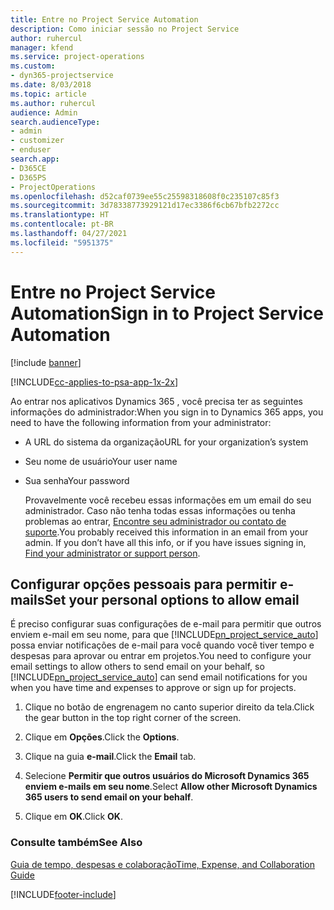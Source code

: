 ```yaml
---
title: Entre no Project Service Automation
description: Como iniciar sessão no Project Service
author: ruhercul
manager: kfend
ms.service: project-operations
ms.custom:
- dyn365-projectservice
ms.date: 8/03/2018
ms.topic: article
ms.author: ruhercul
audience: Admin
search.audienceType:
- admin
- customizer
- enduser
search.app:
- D365CE
- D365PS
- ProjectOperations
ms.openlocfilehash: d52caf0739ee55c25598318608f0c235107c85f3
ms.sourcegitcommit: 3d78338773929121d17ec3386f6cb67bfb2272cc
ms.translationtype: HT
ms.contentlocale: pt-BR
ms.lasthandoff: 04/27/2021
ms.locfileid: "5951375"
---
```

# <a name="sign-in-to-project-service-automation"></a><span data-ttu-id="898fb-103">Entre no Project Service Automation</span><span class="sxs-lookup"><span data-stu-id="898fb-103">Sign in to Project Service Automation</span></span>

[!include [banner](../includes/psa-now-project-operations.md)]

[!INCLUDE[cc-applies-to-psa-app-1x-2x](../includes/cc-applies-to-psa-app-1x-2x.md)]

<span data-ttu-id="898fb-104">Ao entrar nos aplicativos Dynamics 365 , você precisa ter as seguintes informações do administrador:</span><span class="sxs-lookup"><span data-stu-id="898fb-104">When you sign in to Dynamics 365 apps, you need to have the following information from your administrator:</span></span>  
  
- <span data-ttu-id="898fb-105">A URL do sistema da organização</span><span class="sxs-lookup"><span data-stu-id="898fb-105">URL for your organization’s system</span></span>  
  
- <span data-ttu-id="898fb-106">Seu nome de usuário</span><span class="sxs-lookup"><span data-stu-id="898fb-106">Your user name</span></span>  
  
- <span data-ttu-id="898fb-107">Sua senha</span><span class="sxs-lookup"><span data-stu-id="898fb-107">Your password</span></span>  
  
  <span data-ttu-id="898fb-108">Provavelmente você recebeu essas informações em um email do seu administrador. Caso não tenha todas essas informações ou tenha problemas ao entrar, [Encontre seu administrador ou contato de suporte](/dynamics365/customerengagement/on-premises/basics/find-administrator-support).</span><span class="sxs-lookup"><span data-stu-id="898fb-108">You probably received this information in an email from your admin. If you don’t have all this info, or if you have issues signing in, [Find your administrator or support person](/dynamics365/customerengagement/on-premises/basics/find-administrator-support).</span></span>  
  
## <a name="set-your-personal-options-to-allow-email"></a><span data-ttu-id="898fb-109">Configurar opções pessoais para permitir e-mails</span><span class="sxs-lookup"><span data-stu-id="898fb-109">Set your personal options to allow email</span></span>  
 <span data-ttu-id="898fb-110">É preciso configurar suas configurações de e-mail para permitir que outros enviem e-mail em seu nome, para que [!INCLUDE[pn_project_service_auto](../includes/pn-project-service-auto.md)] possa enviar notificações de e-mail para você quando você tiver tempo e despesas para aprovar ou entrar em projetos.</span><span class="sxs-lookup"><span data-stu-id="898fb-110">You need to configure your email settings to allow others to send email on your behalf, so [!INCLUDE[pn_project_service_auto](../includes/pn-project-service-auto.md)] can send email notifications for you when you have time and expenses to approve or sign up for projects.</span></span>  
  
1.  <span data-ttu-id="898fb-111">Clique no botão de engrenagem no canto superior direito da tela.</span><span class="sxs-lookup"><span data-stu-id="898fb-111">Click the gear button in the top right corner of the screen.</span></span>  
  
2.  <span data-ttu-id="898fb-112">Clique em **Opções**.</span><span class="sxs-lookup"><span data-stu-id="898fb-112">Click the **Options**.</span></span>  
  
3.  <span data-ttu-id="898fb-113">Clique na guia **e-mail**.</span><span class="sxs-lookup"><span data-stu-id="898fb-113">Click the **Email** tab.</span></span>  
  
4.  <span data-ttu-id="898fb-114">Selecione **Permitir que outros usuários do Microsoft Dynamics 365 enviem e-mails em seu nome**.</span><span class="sxs-lookup"><span data-stu-id="898fb-114">Select **Allow other Microsoft Dynamics 365 users to send email on your behalf**.</span></span>  
  
5.  <span data-ttu-id="898fb-115">Clique em **OK**.</span><span class="sxs-lookup"><span data-stu-id="898fb-115">Click **OK**.</span></span>  
  
### <a name="see-also"></a><span data-ttu-id="898fb-116">Consulte também</span><span class="sxs-lookup"><span data-stu-id="898fb-116">See Also</span></span>  
 [<span data-ttu-id="898fb-117">Guia de tempo, despesas e colaboração</span><span class="sxs-lookup"><span data-stu-id="898fb-117">Time, Expense, and Collaboration Guide</span></span>](../psa/time-expense-collaboration-guide.md)


[!INCLUDE[footer-include](../includes/footer-banner.md)]